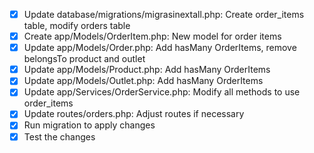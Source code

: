 - [x] Update database/migrations/migrasinextall.php: Create order_items table, modify orders table
- [x] Create app/Models/OrderItem.php: New model for order items
- [x] Update app/Models/Order.php: Add hasMany OrderItems, remove belongsTo product and outlet
- [x] Update app/Models/Product.php: Add hasMany OrderItems
- [x] Update app/Models/Outlet.php: Add hasMany OrderItems
- [x] Update app/Services/OrderService.php: Modify all methods to use order_items
- [x] Update routes/orders.php: Adjust routes if necessary
- [x] Run migration to apply changes
- [x] Test the changes
